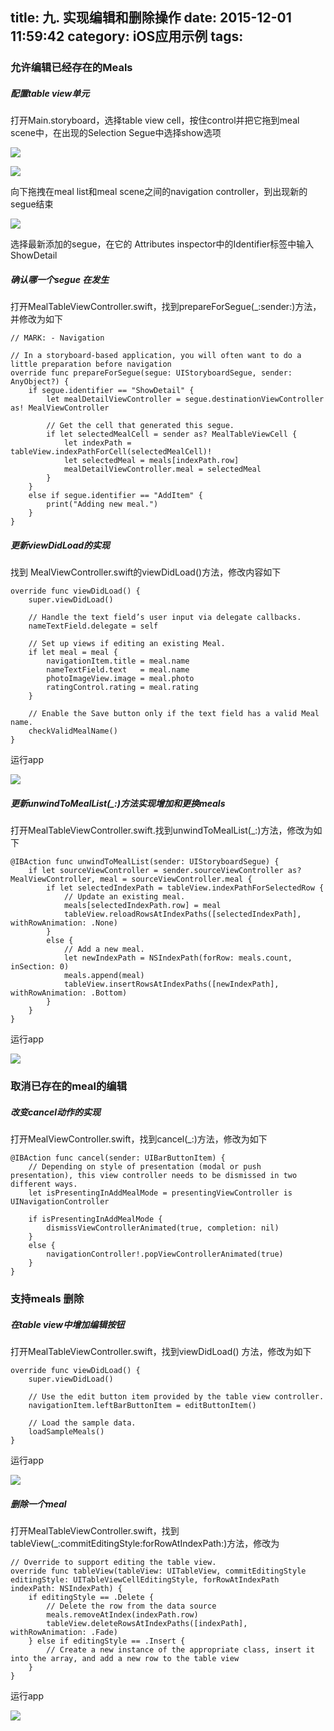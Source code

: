 title: 九. 实现编辑和删除操作
date: 2015-12-01 11:59:42
category:  iOS应用示例
tags:
---

### 允许编辑已经存在的Meals

##### 配置table view单元

打开Main.storyboard，选择table view cell，按住control并把它拖到meal scene中，在出现的Selection Segue中选择show选项

![](/images/9-1.png)

![](/images/9-2.png)

向下拖拽在meal list和meal scene之间的navigation controller，到出现新的segue结束

![](/images/9-3.png)

选择最新添加的segue，在它的 Attributes inspector中的Identifier标签中输入ShowDetail

##### 确认哪一个segue 在发生

打开MealTableViewController.swift，找到prepareForSegue(\_:sender:)方法，并修改为如下
```
// MARK: - Navigation

// In a storyboard-based application, you will often want to do a little preparation before navigation
override func prepareForSegue(segue: UIStoryboardSegue, sender: AnyObject?) {
    if segue.identifier == "ShowDetail" {
        let mealDetailViewController = segue.destinationViewController as! MealViewController

        // Get the cell that generated this segue.
        if let selectedMealCell = sender as? MealTableViewCell {
            let indexPath = tableView.indexPathForCell(selectedMealCell)!
            let selectedMeal = meals[indexPath.row]
            mealDetailViewController.meal = selectedMeal
        }
    }
    else if segue.identifier == "AddItem" {
        print("Adding new meal.")
    }
}
```

##### 更新viewDidLoad的实现

找到 MealViewController.swift的viewDidLoad()方法，修改内容如下
```
override func viewDidLoad() {
    super.viewDidLoad()

    // Handle the text field’s user input via delegate callbacks.
    nameTextField.delegate = self

    // Set up views if editing an existing Meal.
    if let meal = meal {
        navigationItem.title = meal.name
        nameTextField.text   = meal.name
        photoImageView.image = meal.photo
        ratingControl.rating = meal.rating
    }

    // Enable the Save button only if the text field has a valid Meal name.
    checkValidMealName()
}
```

运行app


![](/images/9-4.png)

##### 更新unwindToMealList(\_:)方法实现增加和更换meals

打开MealTableViewController.swift.找到unwindToMealList(\_:)方法，修改为如下
```
@IBAction func unwindToMealList(sender: UIStoryboardSegue) {
    if let sourceViewController = sender.sourceViewController as? MealViewController, meal = sourceViewController.meal {
        if let selectedIndexPath = tableView.indexPathForSelectedRow {
            // Update an existing meal.
            meals[selectedIndexPath.row] = meal
            tableView.reloadRowsAtIndexPaths([selectedIndexPath], withRowAnimation: .None)
        }
        else {
            // Add a new meal.
            let newIndexPath = NSIndexPath(forRow: meals.count, inSection: 0)
            meals.append(meal)
            tableView.insertRowsAtIndexPaths([newIndexPath], withRowAnimation: .Bottom)
        }
    }
}
```

运行app

![](/images/9-5.png)

### 取消已存在的meal的编辑

##### 改变cancel动作的实现

打开MealViewController.swift，找到cancel(\_:)方法，修改为如下
```
@IBAction func cancel(sender: UIBarButtonItem) {
    // Depending on style of presentation (modal or push presentation), this view controller needs to be dismissed in two different ways.
    let isPresentingInAddMealMode = presentingViewController is UINavigationController

    if isPresentingInAddMealMode {
        dismissViewControllerAnimated(true, completion: nil)
    }
    else {
        navigationController!.popViewControllerAnimated(true)
    }
}
```

### 支持meals 删除

##### 在table view中增加编辑按钮

打开MealTableViewController.swift，找到viewDidLoad() 方法，修改为如下
```
override func viewDidLoad() {
    super.viewDidLoad()

    // Use the edit button item provided by the table view controller.
    navigationItem.leftBarButtonItem = editButtonItem()

    // Load the sample data.
    loadSampleMeals()
}
```
运行app

![](/images/9-6.png)

##### 删除一个meal

打开MealTableViewController.swift，找到tableView(\_:commitEditingStyle:forRowAtIndexPath:)方法，修改为
```
// Override to support editing the table view.
override func tableView(tableView: UITableView, commitEditingStyle editingStyle: UITableViewCellEditingStyle, forRowAtIndexPath indexPath: NSIndexPath) {
    if editingStyle == .Delete {
        // Delete the row from the data source
        meals.removeAtIndex(indexPath.row)
        tableView.deleteRowsAtIndexPaths([indexPath], withRowAnimation: .Fade)
    } else if editingStyle == .Insert {
        // Create a new instance of the appropriate class, insert it into the array, and add a new row to the table view
    }
}
```
运行app

![](/images/9-7.png)
